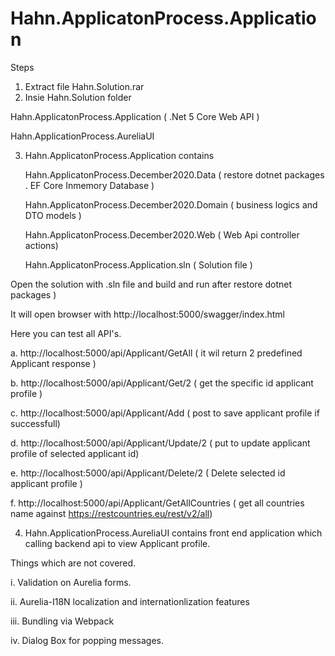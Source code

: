 # Hahn.ApplicatonProcess.Application

Steps

1. Extract file Hahn.Solution.rar
2. Insie Hahn.Solution folder

Hahn.ApplicatonProcess.Application ( .Net 5 Core Web API )

Hahn.ApplicationProcess.AureliaUI

3. Hahn.ApplicatonProcess.Application contains

	Hahn.ApplicatonProcess.December2020.Data  ( restore dotnet packages . EF Core Inmemory Database )
	
	Hahn.ApplicatonProcess.December2020.Domain ( business logics and DTO models )
	
	Hahn.ApplicatonProcess.December2020.Web ( Web Api controller actions)
	
	Hahn.ApplicatonProcess.Application.sln ( Solution file )
	
Open the solution with .sln file and build and run after restore dotnet packages )

It will open browser with 
http://localhost:5000/swagger/index.html

Here you can test all API's. 

a.	http://localhost:5000/api/Applicant/GetAll  ( it wil return 2 predefined Applicant response )

b.	http://localhost:5000/api/Applicant/Get/2   ( get the specific id applicant profile )

c.	http://localhost:5000/api/Applicant/Add     ( post to save applicant profile if successfull)

d.	http://localhost:5000/api/Applicant/Update/2 ( put to update applicant profile of selected applicant id)

e.	http://localhost:5000/api/Applicant/Delete/2  ( Delete selected id applicant profile )

f.	http://localhost:5000/api/Applicant/GetAllCountries ( get all countries name against https://restcountries.eu/rest/v2/all)

4. Hahn.ApplicationProcess.AureliaUI contains
	front end application which calling backend api to view Applicant profile.

Things which are not covered.

i. Validation on Aurelia forms.

ii. Aurelia-I18N localization and internationlization features

iii. Bundling via Webpack

iv. Dialog Box for popping messages.




